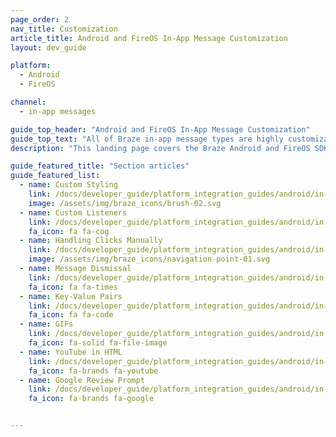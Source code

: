 ```yaml
---
page_order: 2
nav_title: Customization
article_title: Android and FireOS In-App Message Customization
layout: dev_guide

platform:
  - Android
  - FireOS

channel:
  - in-app messages

guide_top_header: "Android and FireOS In-App Message Customization"
guide_top_text: "All of Braze in-app message types are highly customizable across messages, images, <a href='http://fortawesome.github.io/Font-Awesome/'>Font Awesome</a> icons, click-actions, analytics, editable styling, custom display options, and custom delivery options. Multiple options can be configured on a per in-app message basis from <a href='/docs/user_guide/message_building_by_channel/in-app_messages/create/'>within the dashboard</a>. Braze additionally provides multiple levels of advanced customization to satisfy a variety of use cases and needs."
description: "This landing page covers the Braze Android and FireOS SDK in-app message customization options such as custom styling, custom listeners, click handling, and more."

guide_featured_title: "Section articles"
guide_featured_list:
  - name: Custom Styling
    link: /docs/developer_guide/platform_integration_guides/android/in-app_messaging/customization/custom_styling/
    image: /assets/img/braze_icons/brush-02.svg
  - name: Custom Listeners
    link: /docs/developer_guide/platform_integration_guides/android/in-app_messaging/customization/custom_listeners/
    fa_icon: fa fa-cog
  - name: Handling Clicks Manually
    link: /docs/developer_guide/platform_integration_guides/android/in-app_messaging/customization/custom_listeners/
    image: /assets/img/braze_icons/navigation-point-01.svg
  - name: Message Dismissal
    link: /docs/developer_guide/platform_integration_guides/android/in-app_messaging/customization/message_dismissal/
    fa_icon: fa fa-times
  - name: Key-Value Pairs
    link: /docs/developer_guide/platform_integration_guides/android/in-app_messaging/customization/key_value_pairs/
    fa_icon: fa fa-code
  - name: GIFs
    link: /docs/developer_guide/platform_integration_guides/android/in-app_messaging/customization/gifs/
    fa_icon: fa-solid fa-file-image
  - name: YouTube in HTML
    link: /docs/developer_guide/platform_integration_guides/android/in-app_messaging/customization/youtube_in_html/
    fa_icon: fa-brands fa-youtube
  - name: Google Review Prompt
    link: /docs/developer_guide/platform_integration_guides/android/in-app_messaging/customization/google_review_prompt/
    fa_icon: fa-brands fa-google


---
```

<br><br>
